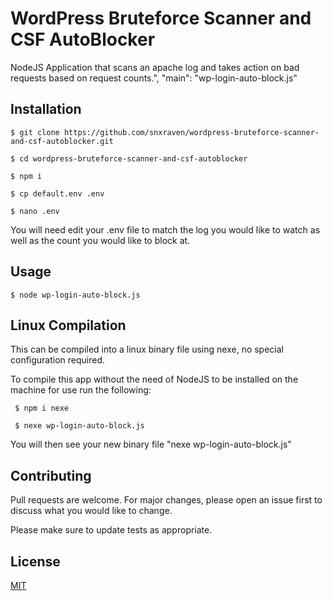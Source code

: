 # WordPress Bruteforce Scanner and CSF AutoBlocker


NodeJS Application that scans an apache log and takes action on bad requests based on request counts.", "main": "wp-login-auto-block.js"

## Installation

``$ git clone https://github.com/snxraven/wordpress-bruteforce-scanner-and-csf-autoblocker.git``

``$ cd wordpress-bruteforce-scanner-and-csf-autoblocker``

``$ npm i``

``$ cp default.env .env``

``$ nano .env``

You will need edit your .env file to match the log you would like to watch as well as the count you would like to block at.

## Usage

``$ node wp-login-auto-block.js``

## Linux Compilation
This can be compiled into a linux binary file using nexe, no special configuration required. 

To compile this app without the need of NodeJS to be installed on the machine for use run the following:

`` $ npm i nexe``

`` $ nexe wp-login-auto-block.js``

You will then see your new binary file "nexe wp-login-auto-block.js"



## Contributing
Pull requests are welcome. For major changes, please open an issue first to discuss what you would like to change.

Please make sure to update tests as appropriate.

## License
[MIT](https://choosealicense.com/licenses/mit/)
